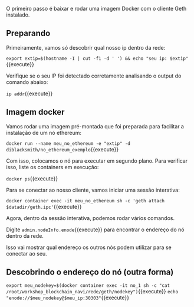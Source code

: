 O primeiro passo é baixar e rodar uma imagem Docker com o cliente Geth instalado.

## Preparando

Primeiramente, vamos só descobrir qual nosso ip dentro da rede:

`export extip=$(hostname -I | cut -f1 -d ' ') && echo "seu ip: $extip"`{{execute}}

 Verifique se o seu IP foi detectado corretamente analisando o output do comando abaixo:

 `ip addr`{{execute}}

## Imagem docker

Vamos rodar uma imagem pré-montada que foi preparada para facilitar a instalação de um nó ethereum:

`docker run --name meu_no_ethereum -e "extip" -d diblacksmith/no_ethereum_exemplo`{{execute}}

Com isso, colocamos o nó para executar em segundo plano. Para verificar isso, liste os containers em execução:

`docker ps`{{execute}}

Para se conectar ao nosso cliente, vamos iniciar uma sessão interativa:

`docker container exec -it meu_no_ethereum sh -c 'geth attach $datadir/geth.ipc'`{{execute}}

Agora, dentro da sessão interativa, podemos rodar vários comandos.

Digite `admin.nodeInfo.enode`{{execute}} para encontrar o endereço do nó dentro da rede.

Isso vai mostrar qual endereço os outros nós podem utilizar para se conectar ao seu.

## Descobrindo o endereço do nó (outra forma)

`export meu_nodekey=$(docker container exec -it no_1 sh -c "cat /root/workshop_blockchain_navi/rede/geth/nodekey")`{{execute}}
`echo "enode://$meu_nodekey@$meu_ip:30303"`{{execute}}